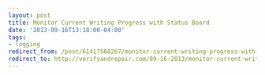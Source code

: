 ```yaml
---
layout: post 
title: Monitor Current Writing Progress with Status Board 
date: '2013-09-16T13:18:00-04:00' 
tags: 
- logging 
redirect_from: /post/61417560267/monitor-current-writing-progress-with-status-board/
redirect_to: http://verifyandrepair.com/09-16-2013/monitor-current-writing-progress-with-status-board/
---
```



